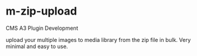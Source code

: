 # m-zip-upload
CMS A3 Plugin Development

upload your multiple images to media library from the zip file in bulk.
Very minimal and easy to use.
